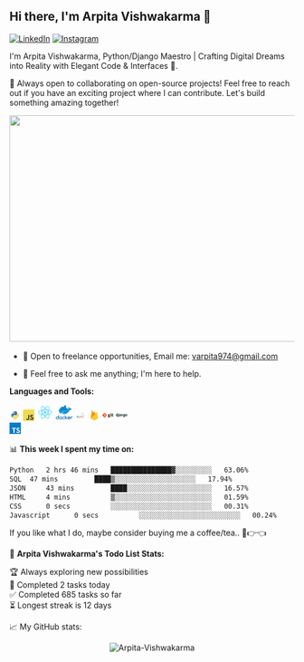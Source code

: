 ## Hi there, I'm Arpita Vishwakarma 👋


[![LinkedIn](https://img.shields.io/badge/LinkedIn-0077B5?style=for-the-badge&logo=linkedin&logoColor=white)](https://www.linkedin.com/in/arpita-vishwakarma-a9a16b222)
[![Instagram](https://img.shields.io/badge/Instagram-E4405F?style=for-the-badge&logo=instagram&logoColor=white)](https://www.instagram.com/miss.matured__/)



I'm Arpita Vishwakarma, Python/Django Maestro | Crafting Digital Dreams into Reality with Elegant Code & Interfaces 🚀.

🤝 Always open to collaborating on open-source projects! Feel free to reach out if you have an exciting project where I can contribute. Let's build something amazing together!


<img src="https://media.giphy.com/media/LMcB8XospGZO8UQq87/giphy.gif" width="850" height="400">




- 💼 Open to freelance opportunities, Email me: varpita974@gmail.com

- 💬 Feel free to ask me anything; I'm here to help.

**Languages and Tools:**

<code><img height="20" src="https://raw.githubusercontent.com/github/explore/80688e429a7d4ef2fca1e82350fe8e3517d3494d/topics/python/python.png"></code>
<code><img height="20" src="https://raw.githubusercontent.com/github/explore/80688e429a7d4ef2fca1e82350fe8e3517d3494d/topics/javascript/javascript.png"></code>
<code><img height="30" src="https://raw.githubusercontent.com/github/explore/main/topics/react-native/react-native.png"></code>
<code><img height="30" src="https://raw.githubusercontent.com/github/explore/main/topics/docker/docker.png"></code>
<code><img height="20" src="https://raw.githubusercontent.com/github/explore/80688e429a7d4ef2fca1e82350fe8e3517d3494d/topics/mysql/mysql.png"></code>
<code><img height="20" src="https://raw.githubusercontent.com/github/explore/80688e429a7d4ef2fca1e82350fe8e3517d3494d/topics/firebase/firebase.png"></code>
<code><img height="20" src="https://raw.githubusercontent.com/github/explore/80688e429a7d4ef2fca1e82350fe8e3517d3494d/topics/git/git.png"></code>
<code><img height="20" src="https://raw.githubusercontent.com/github/explore/06b97f9042e6f9d237c71f6d91b85e37e1b5b8d5/topics/django/django.png"></code>  
<code><img height="20" src="https://raw.githubusercontent.com/github/explore/06b97f9042e6f9d237c71f6d91b85e37e1b5b8d5/topics/typescript/typescript.png"></code>  


📊 **This week I spent my time on:**
```text
Python   2 hrs 46 mins   ███████████████▓░░░░░░░░░   63.06%
SQL  47 mins         ████▒░░░░░░░░░░░░░░░░░░░░   17.94%
JSON     43 mins         ████░░░░░░░░░░░░░░░░░░░░░   16.57%
HTML     4 mins          ▒░░░░░░░░░░░░░░░░░░░░░░░░   01.59%
CSS      0 secs          ░░░░░░░░░░░░░░░░░░░░░░░░░   00.31%
Javascript      0 secs          ░░░░░░░░░░░░░░░░░░░░░░░░░   00.24%

```

<!--END_SECTION:waka-->

If you like what I do, maybe consider buying me a coffee/tea.. 🥺👉👈


🚧 **Arpita Vishwakarma's Todo List Stats:**  
<!-- TODO-IST:START -->  
🏆  Always exploring new possibilities  
🌸  Completed 2 tasks today  
✅  Completed 685 tasks so far  
⏳  Longest streak is 12 days  
<!-- TODO-IST:END -->  


📈 My GitHub stats:

<p align="center">
  <img src="https://github-readme-stats.vercel.app/api?username=Arpita-Vishwakarma&show_icons=true&theme=gotham&cache_seconds=86400" alt="Arpita-Vishwakarma">
</p>

